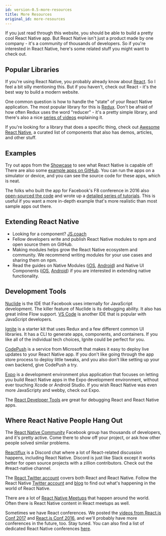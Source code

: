 ```yaml
---
id: version-0.5-more-resources
title: More Resources
original_id: more-resources
---
```


If you just read through this website, you should be able to build a pretty cool
React Native app. But React Native isn't just a product made by one company -
it's a community of thousands of developers. So if you're interested in React
Native, here's some related stuff you might want to check out.

## Popular Libraries

If you're using React Native, you probably already know about
[React](https://facebook.github.io/react/). So I feel a bit silly mentioning
this. But if you haven't, check out React - it's the best way to build a modern
website.

One common question is how to handle the "state" of your React Native
application. The most popular library for this is [Redux](http://redux.js.org/).
Don't be afraid of how often Redux uses the word "reducer" - it's a pretty
simple library, and there's also a nice
[series of videos](https://egghead.io/courses/getting-started-with-redux)
explaining it.

If you're looking for a library that does a specific thing, check out
[Awesome React Native](http://www.awesome-react-native.com/), a curated list of
components that also has demos, articles, and other stuff.

## Examples

Try out apps from the [Showcase](/react-native/showcase.html) to see what React
Native is capable of! There are also some
[example apps on GitHub](https://github.com/ReactNativeNews/React-Native-Apps).
You can run the apps on a simulator or device, and you can see the source code
for these apps, which is neat.

The folks who built the app for Facebook's F8 conference in 2016 also
[open-sourced the code](https://github.com/fbsamples/f8app) and wrote up a
[detailed series of tutorials](http://makeitopen.com/tutorials/building-the-f8-app/planning/).
This is useful if you want a more in-depth example that's more realistic than
most sample apps out there.

## Extending React Native

* Looking for a component? [JS.coach](https://js.coach/react-native)
* Fellow developers write and publish React Native modules to npm and open
  source them on GitHub.
* Making modules helps grow the React Native ecosystem and community. We
  recommend writing modules for your use cases and sharing them on npm.
* Read the guides on Native Modules
  ([iOS](https://facebook.github.io/react-native/native-modules-ios.md),
  [Android](https://facebook.github.io/react-native/native-modules-android.md))
  and Native UI Components
  ([iOS](https://facebook.github.io/react-native/native-components-ios.md),
  [Android](https://facebook.github.io/react-native/native-components-android.md))
  if you are interested in extending native functionality.

## Development Tools

[Nuclide](https://nuclide.io/) is the IDE that Facebook uses internally for
JavaScript development. The killer feature of Nuclide is its debugging ability.
It also has great inline Flow support. [VS Code](https://code.visualstudio.com/)
is another IDE that is popular with JavaScript developers.

[Ignite](https://github.com/infinitered/ignite) is a starter kit that uses Redux
and a few different common UI libraries. It has a CLI to generate apps,
components, and containers. If you like all of the individual tech choices,
Ignite could be perfect for you.

[CodePush](https://microsoft.github.io/code-push/) is a service from Microsoft
that makes it easy to deploy live updates to your React Native app. If you don't
like going through the app store process to deploy little tweaks, and you also
don't like setting up your own backend, give CodePush a try.

[Expo](https://docs.expo.io) is a development environment plus application that
focuses on letting you build React Native apps in the Expo development
environment, without ever touching Xcode or Android Studio. If you wish React
Native was even more JavaScripty and webby, check out Expo.

The [React Developer Tools](debugging.md#react-developer-tools) are great for
debugging React and React Native apps.

## Where React Native People Hang Out

The
[React Native Community](https://www.facebook.com/groups/react.native.community)
Facebook group has thousands of developers, and it's pretty active. Come there
to show off your project, or ask how other people solved similar problems.

[Reactiflux](https://discord.gg/0ZcbPKXt5bZjGY5n) is a Discord chat where a lot
of React-related discussion happens, including React Native. Discord is just
like Slack except it works better for open source projects with a zillion
contributors. Check out the #react-native channel.

The [React Twitter account](https://twitter.com/reactjs) covers both React and
React Native. Follow the React Native
[Twitter account](https://twitter.com/reactnative) and
[blog](/react-native/blog/) to find out what's happening in the world of React
Native.

There are a lot of
[React Native Meetups](http://www.meetup.com/topics/react-native/) that happen
around the world. Often there is React Native content in React meetups as well.

Sometimes we have React conferences. We posted the
[videos from React.js Conf 2017](https://www.youtube.com/playlist?list=PLb0IAmt7-GS3fZ46IGFirdqKTIxlws7e0)
and
[React.js Conf 2016](https://www.youtube.com/playlist?list=PLb0IAmt7-GS0M8Q95RIc2lOM6nc77q1IY),
and we'll probably have more conferences in the future, too. Stay tuned. You can
also find a list of dedicated React Native conferences
[here](http://www.awesome-react-native.com/#conferences).
